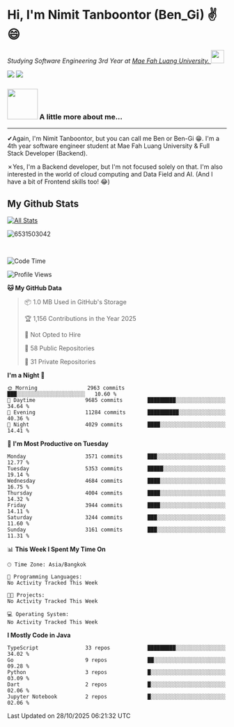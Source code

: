 # Hi, I'm Nimit Tanboontor (Ben_Gi) ✌😄
<p><em>Studying Software Engineering 3rd Year at <a href="https://en.mfu.ac.th/home.html"> Mae Fah Luang University.
</a><img src="https://media.giphy.com/media/WUlplcMpOCEmTGBtBW/giphy.gif" width="30"> </em></p>


[![](https://img.shields.io/badge/linkedin-%230077B5.svg?style=for-the-badge&logo=linkedin)]([https://www.linkedin.com/in/thanaphoom-babparn/](https://www.linkedin.com/in/nimit-tanbooutor-798139246/))
[![](https://img.shields.io/badge/Medium-12100E?style=for-the-badge&logo=medium&logoColor=white)](https://medium.com/@nimittanbooutor)

### <img src="https://media.giphy.com/media/VgCDAzcKvsR6OM0uWg/giphy.gif" width="70"> A little more about me...  

<hr> <!-- Horizontal line -->

&#10004;Again, I'm Nimit Tanboontor, but you can call me Ben or Ben-Gi 😁. I'm a 4th year software engineer student at Mae Fah Luang University & Full Stack Developer (Backend).

&#10007;Yes, I'm a Backend developer, but I'm not focused solely on that. I'm also interested in the world of cloud computing and Data Field and AI. (And I have a bit of Frontend skills too! 😂)


## My Github Stats

[![All Stats](https://github-readme-stats.vercel.app/api?username=6531503042&show_icons=true&theme=algolia)](https://github.com/6531503042)

<p><img align="center" src="https://github-readme-streak-stats.herokuapp.com/?user=6531503042&" alt="6531503042" /></p>

<br />


<!--START_SECTION:waka-->
![Code Time](http://img.shields.io/badge/Code%20Time-525%20hrs%2038%20mins-blue)

![Profile Views](http://img.shields.io/badge/Profile%20Views-37-blue)

**🐱 My GitHub Data** 

> 📦 1.0 MB Used in GitHub's Storage 
 > 
> 🏆 1,156 Contributions in the Year 2025
 > 
> 🚫 Not Opted to Hire
 > 
> 📜 58 Public Repositories 
 > 
> 🔑 31 Private Repositories 
 > 
**I'm a Night 🦉** 

```text
🌞 Morning                2963 commits        ███░░░░░░░░░░░░░░░░░░░░░░   10.60 % 
🌆 Daytime                9685 commits        █████████░░░░░░░░░░░░░░░░   34.64 % 
🌃 Evening                11284 commits       ██████████░░░░░░░░░░░░░░░   40.36 % 
🌙 Night                  4029 commits        ████░░░░░░░░░░░░░░░░░░░░░   14.41 % 
```
📅 **I'm Most Productive on Tuesday** 

```text
Monday                   3571 commits        ███░░░░░░░░░░░░░░░░░░░░░░   12.77 % 
Tuesday                  5353 commits        █████░░░░░░░░░░░░░░░░░░░░   19.14 % 
Wednesday                4684 commits        ████░░░░░░░░░░░░░░░░░░░░░   16.75 % 
Thursday                 4004 commits        ████░░░░░░░░░░░░░░░░░░░░░   14.32 % 
Friday                   3944 commits        ████░░░░░░░░░░░░░░░░░░░░░   14.11 % 
Saturday                 3244 commits        ███░░░░░░░░░░░░░░░░░░░░░░   11.60 % 
Sunday                   3161 commits        ███░░░░░░░░░░░░░░░░░░░░░░   11.31 % 
```


📊 **This Week I Spent My Time On** 

```text
🕑︎ Time Zone: Asia/Bangkok

💬 Programming Languages: 
No Activity Tracked This Week

🐱‍💻 Projects: 
No Activity Tracked This Week

💻 Operating System: 
No Activity Tracked This Week
```

**I Mostly Code in Java** 

```text
TypeScript               33 repos            █████████░░░░░░░░░░░░░░░░   34.02 % 
Go                       9 repos             ██░░░░░░░░░░░░░░░░░░░░░░░   09.28 % 
Python                   3 repos             █░░░░░░░░░░░░░░░░░░░░░░░░   03.09 % 
Dart                     2 repos             █░░░░░░░░░░░░░░░░░░░░░░░░   02.06 % 
Jupyter Notebook         2 repos             █░░░░░░░░░░░░░░░░░░░░░░░░   02.06 % 
```




 Last Updated on 28/10/2025 06:21:32 UTC
<!--END_SECTION:waka-->
